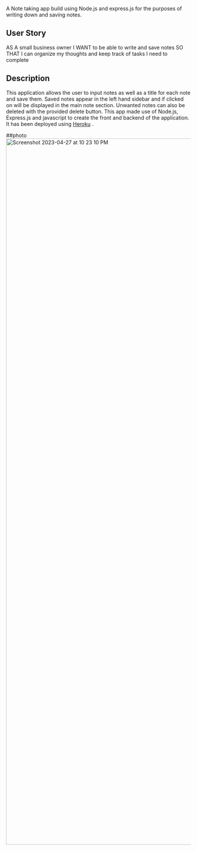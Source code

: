 
A Note taking app build using Node.js and express.js for the purposes of writing down and saving notes. 

## User Story

AS A small business owner
I WANT to be able to write and save notes
SO THAT I can organize my thoughts and keep track of tasks I need to complete

## Description

This application allows the user to input notes as well as a title for each note and save them. Saved notes appear in the left hand sidebar and if clicked on will be displayed in the main note section. Unwanted notes can also be deleted with the provided delete button. 
This app made use of Node.js, Express.js and javascript to create the front and backend of the application. It has been deployed using [Heroku](https://note-taker-basic.herokuapp.com/) .

##photo
<img width="1920" alt="Screenshot 2023-04-27 at 10 23 10 PM" src="https://user-images.githubusercontent.com/119978168/235040696-00965205-6278-4e12-b861-612be04757ad.png">

